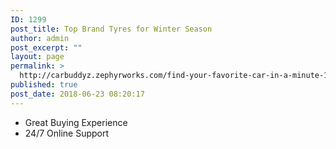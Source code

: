 ```yaml
---
ID: 1299
post_title: Top Brand Tyres for Winter Season
author: admin
post_excerpt: ""
layout: page
permalink: >
  http://carbuddyz.zephyrworks.com/find-your-favorite-car-in-a-minute-1/
published: true
post_date: 2018-06-23 08:20:17
---
```

<ul>
 	<li>Great Buying Experience</li>
 	<li>24/7 Online Support</li>
</ul>